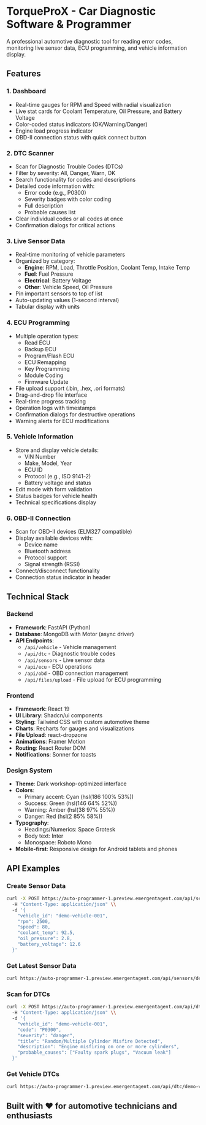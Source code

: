 # TorqueProX - Car Diagnostic Software & Programmer

A professional automotive diagnostic tool for reading error codes, monitoring live sensor data, ECU programming, and vehicle information display.

## Features

### 1. Dashboard
- Real-time gauges for RPM and Speed with radial visualization
- Live stat cards for Coolant Temperature, Oil Pressure, and Battery Voltage
- Color-coded status indicators (OK/Warning/Danger)
- Engine load progress indicator
- OBD-II connection status with quick connect button

### 2. DTC Scanner
- Scan for Diagnostic Trouble Codes (DTCs)
- Filter by severity: All, Danger, Warn, OK
- Search functionality for codes and descriptions
- Detailed code information with:
  - Error code (e.g., P0300)
  - Severity badges with color coding
  - Full description
  - Probable causes list
- Clear individual codes or all codes at once
- Confirmation dialogs for critical actions

### 3. Live Sensor Data
- Real-time monitoring of vehicle parameters
- Organized by category:
  - **Engine**: RPM, Load, Throttle Position, Coolant Temp, Intake Temp
  - **Fuel**: Fuel Pressure
  - **Electrical**: Battery Voltage
  - **Other**: Vehicle Speed, Oil Pressure
- Pin important sensors to top of list
- Auto-updating values (1-second interval)
- Tabular display with units

### 4. ECU Programming
- Multiple operation types:
  - Read ECU
  - Backup ECU
  - Program/Flash ECU
  - ECU Remapping
  - Key Programming
  - Module Coding
  - Firmware Update
- File upload support (.bin, .hex, .ori formats)
- Drag-and-drop file interface
- Real-time progress tracking
- Operation logs with timestamps
- Confirmation dialogs for destructive operations
- Warning alerts for ECU modifications

### 5. Vehicle Information
- Store and display vehicle details:
  - VIN Number
  - Make, Model, Year
  - ECU ID
  - Protocol (e.g., ISO 9141-2)
  - Battery voltage and status
- Edit mode with form validation
- Status badges for vehicle health
- Technical specifications display

### 6. OBD-II Connection
- Scan for OBD-II devices (ELM327 compatible)
- Display available devices with:
  - Device name
  - Bluetooth address
  - Protocol support
  - Signal strength (RSSI)
- Connect/disconnect functionality
- Connection status indicator in header

## Technical Stack

### Backend
- **Framework**: FastAPI (Python)
- **Database**: MongoDB with Motor (async driver)
- **API Endpoints**:
  - `/api/vehicle` - Vehicle management
  - `/api/dtc` - Diagnostic trouble codes
  - `/api/sensors` - Live sensor data
  - `/api/ecu` - ECU operations
  - `/api/obd` - OBD connection management
  - `/api/files/upload` - File upload for ECU programming

### Frontend
- **Framework**: React 19
- **UI Library**: Shadcn/ui components
- **Styling**: Tailwind CSS with custom automotive theme
- **Charts**: Recharts for gauges and visualizations
- **File Upload**: react-dropzone
- **Animations**: Framer Motion
- **Routing**: React Router DOM
- **Notifications**: Sonner for toasts

### Design System
- **Theme**: Dark workshop-optimized interface
- **Colors**:
  - Primary accent: Cyan (hsl(186 100% 53%))
  - Success: Green (hsl(146 64% 52%))
  - Warning: Amber (hsl(38 97% 55%))
  - Danger: Red (hsl(2 85% 58%))
- **Typography**:
  - Headings/Numerics: Space Grotesk
  - Body text: Inter
  - Monospace: Roboto Mono
- **Mobile-first**: Responsive design for Android tablets and phones

## API Examples

### Create Sensor Data
```bash
curl -X POST https://auto-programmer-1.preview.emergentagent.com/api/sensors \\
  -H "Content-Type: application/json" \\
  -d '{
    "vehicle_id": "demo-vehicle-001",
    "rpm": 2500,
    "speed": 80,
    "coolant_temp": 92.5,
    "oil_pressure": 2.8,
    "battery_voltage": 12.6
  }'
```

### Get Latest Sensor Data
```bash
curl https://auto-programmer-1.preview.emergentagent.com/api/sensors/demo-vehicle-001
```

### Scan for DTCs
```bash
curl -X POST https://auto-programmer-1.preview.emergentagent.com/api/dtc \\
  -H "Content-Type: application/json" \\
  -d '{
    "vehicle_id": "demo-vehicle-001",
    "code": "P0300",
    "severity": "danger",
    "title": "Random/Multiple Cylinder Misfire Detected",
    "description": "Engine misfiring on one or more cylinders",
    "probable_causes": ["Faulty spark plugs", "Vacuum leak"]
  }'
```

### Get Vehicle DTCs
```bash
curl https://auto-programmer-1.preview.emergentagent.com/api/dtc/demo-vehicle-001?cleared=false
```

## Built with ❤️ for automotive technicians and enthusiasts
